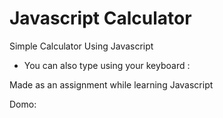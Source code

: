 # Javascript Calculator

Simple Calculator Using Javascript

- You can also type using your keyboard :

Made as an assignment while learning Javascript

Domo:
